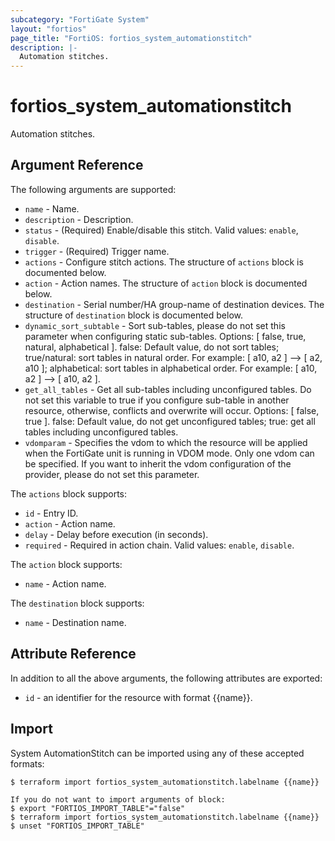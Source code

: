 ```yaml
---
subcategory: "FortiGate System"
layout: "fortios"
page_title: "FortiOS: fortios_system_automationstitch"
description: |-
  Automation stitches.
---
```


# fortios_system_automationstitch
Automation stitches.

## Argument Reference

The following arguments are supported:

* `name` - Name.
* `description` - Description.
* `status` - (Required) Enable/disable this stitch. Valid values: `enable`, `disable`.
* `trigger` - (Required) Trigger name.
* `actions` - Configure stitch actions. The structure of `actions` block is documented below.
* `action` - Action names. The structure of `action` block is documented below.
* `destination` - Serial number/HA group-name of destination devices. The structure of `destination` block is documented below.
* `dynamic_sort_subtable` - Sort sub-tables, please do not set this parameter when configuring static sub-tables. Options: [ false, true, natural, alphabetical ]. false: Default value, do not sort tables; true/natural: sort tables in natural order. For example: [ a10, a2 ] --> [ a2, a10 ]; alphabetical: sort tables in alphabetical order. For example: [ a10, a2 ] --> [ a10, a2 ].
* `get_all_tables` - Get all sub-tables including unconfigured tables. Do not set this variable to true if you configure sub-table in another resource, otherwise, conflicts and overwrite will occur. Options: [ false, true ]. false: Default value, do not get unconfigured tables; true: get all tables including unconfigured tables. 
* `vdomparam` - Specifies the vdom to which the resource will be applied when the FortiGate unit is running in VDOM mode. Only one vdom can be specified. If you want to inherit the vdom configuration of the provider, please do not set this parameter.

The `actions` block supports:

* `id` - Entry ID.
* `action` - Action name.
* `delay` - Delay before execution (in seconds).
* `required` - Required in action chain. Valid values: `enable`, `disable`.

The `action` block supports:

* `name` - Action name.

The `destination` block supports:

* `name` - Destination name.


## Attribute Reference

In addition to all the above arguments, the following attributes are exported:
* `id` - an identifier for the resource with format {{name}}.

## Import

System AutomationStitch can be imported using any of these accepted formats:
```
$ terraform import fortios_system_automationstitch.labelname {{name}}

If you do not want to import arguments of block:
$ export "FORTIOS_IMPORT_TABLE"="false"
$ terraform import fortios_system_automationstitch.labelname {{name}}
$ unset "FORTIOS_IMPORT_TABLE"
```

